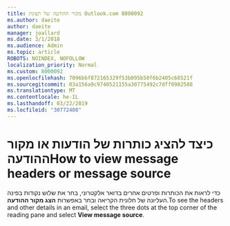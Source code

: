 ```yaml
---
title: מקור ההודעה של תצוגת Outlook.com 8000092
ms.author: daeite
author: daeite
manager: joallard
ms.date: 3/1/2018
ms.audience: Admin
ms.topic: article
ROBOTS: NOINDEX, NOFOLLOW
localization_priority: Normal
ms.custom: 8000092
ms.openlocfilehash: 7096bbf872165329f53b095b50f6b2405c68521f
ms.sourcegitcommit: 03a156a9c9740521155a30775492c7dff0982588
ms.translationtype: MT
ms.contentlocale: he-IL
ms.lasthandoff: 03/22/2019
ms.locfileid: "30772408"
---
```

# <a name="how-to-view-message-headers-or-message-source"></a><span data-ttu-id="96ca6-102">כיצד להציג כותרות של הודעות או מקור ההודעה</span><span class="sxs-lookup"><span data-stu-id="96ca6-102">How to view message headers or message source</span></span>

<span data-ttu-id="96ca6-103">כדי לראות את הכותרות ופרטים אחרים בדואר אלקטרוני, בחר את שלוש נקודות בפינה העליונה של חלונית הקריאה ובחר באפשרות **הצג מקור ההודעה**.</span><span class="sxs-lookup"><span data-stu-id="96ca6-103">To see the headers and other details in an email, select the three dots at the top corner of the reading pane and select **View message source**.</span></span>